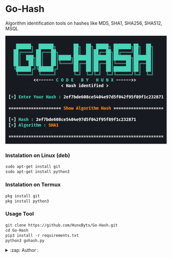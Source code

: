 # Go-Hash
Algorithm identification tools on hashes like MD5, SHA1, SHA256, SHA512, MSQL

<img src="https://github.com/HunxByts/Go-Hash/blob/main/asset/Go-Hash.png"/>

### Instalation on Linux (deb)
```
sudo apt-get install git
sudo apt-get install python3
```

### Instalation on Termux
```
pkg install git
pkg install python3
```

### Usage Tool
```
git clone https://github.com/HunxByts/Go-Hash.git
cd Go-Hash
pip3 install -r requirements.txt
python3 gohash.py
```

<details>
<summary>:zap: Author :</summary>
- <a href="https://github.com/HunxByts">HunByts</a>

